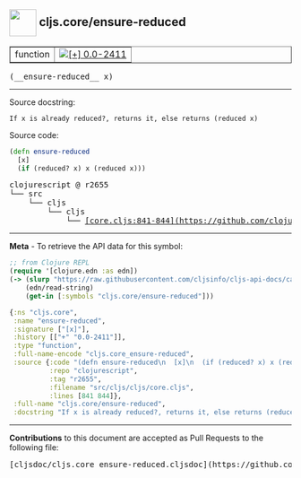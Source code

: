 ## <img width="48px" valign="middle" src="http://i.imgur.com/Hi20huC.png"> cljs.core/ensure-reduced

 <table border="1">
<tr>

<td>function</td>
<td><a href="https://github.com/cljsinfo/cljs-api-docs/tree/0.0-2411"><img valign="middle" alt="[+] 0.0-2411" src="https://img.shields.io/badge/+-0.0--2411-lightgrey.svg"></a> </td>
</tr>
</table>

 <samp>
(__ensure-reduced__ x)<br>
</samp>

---




Source docstring:

```
If x is already reduced?, returns it, else returns (reduced x)
```

Source code:

```clj
(defn ensure-reduced
  [x]
  (if (reduced? x) x (reduced x)))
```

 <pre>
clojurescript @ r2655
└── src
    └── cljs
        └── cljs
            └── <ins>[core.cljs:841-844](https://github.com/clojure/clojurescript/blob/r2655/src/cljs/cljs/core.cljs#L841-L844)</ins>
</pre>


---

__Meta__ - To retrieve the API data for this symbol:

```clj
;; from Clojure REPL
(require '[clojure.edn :as edn])
(-> (slurp "https://raw.githubusercontent.com/cljsinfo/cljs-api-docs/catalog/cljs-api.edn")
    (edn/read-string)
    (get-in [:symbols "cljs.core/ensure-reduced"]))
```

```clj
{:ns "cljs.core",
 :name "ensure-reduced",
 :signature ["[x]"],
 :history [["+" "0.0-2411"]],
 :type "function",
 :full-name-encode "cljs.core_ensure-reduced",
 :source {:code "(defn ensure-reduced\n  [x]\n  (if (reduced? x) x (reduced x)))",
          :repo "clojurescript",
          :tag "r2655",
          :filename "src/cljs/cljs/core.cljs",
          :lines [841 844]},
 :full-name "cljs.core/ensure-reduced",
 :docstring "If x is already reduced?, returns it, else returns (reduced x)"}

```

---

__Contributions__ to this document are accepted as Pull Requests to the following file:

 <pre>
[cljsdoc/cljs.core_ensure-reduced.cljsdoc](https://github.com/cljsinfo/cljs-api-docs/blob/master/cljsdoc/cljs.core_ensure-reduced.cljsdoc)
</pre>

